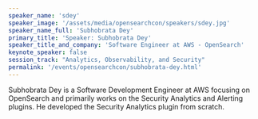 ```yaml
---
speaker_name: 'sdey'
speaker_image: '/assets/media/opensearchcon/speakers/sdey.jpg'
speaker_name_full: 'Subhobrata Dey'
primary_title: 'Speaker: Subhobrata Dey'
speaker_title_and_company: 'Software Engineer at AWS - OpenSearch'
keynote_speaker: false
session_track: "Analytics, Observability, and Security"
permalink: '/events/opensearchcon/subhobrata-dey.html'
---
```

Subhobrata Dey is a Software Development Engineer at AWS focusing on OpenSearch and primarily works on the Security Analytics and Alerting plugins. He developed the Security Analytics plugin from scratch.
